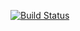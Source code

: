 [![Build Status](https://github.com/abernier/react-ssr/workflows/ci/cd/badge.svg)](https://github.com/abernier/react-ssr/actions?query=workflow%3Aci%2Fcd)